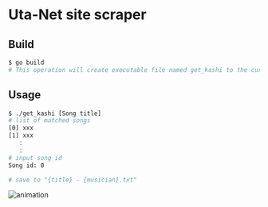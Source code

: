 # Uta-Net site scraper

## Build
```bash
$ go build
# This operation will create executable file named get_kashi to the current directory.
```

## Usage
```bash
$ ./get_kashi [Song title]
# list of matched songs
[0] xxx
[1] xxx
   :
   :
# input song id
Song id: 0

# save to "{title} - {musician}.txt"
```

![animation](animation.gif)
